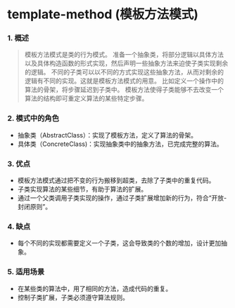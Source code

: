 # template-method (模板方法模式)
### 1. 概述

>模板方法模式是类的行为模式。
准备一个抽象类，将部分逻辑以具体方法以及具体构造函数的形式实现，然后声明一些抽象方法来迫使子类实现剩余的逻辑。
不同的子类可以以不同的方式实现这些抽象方法，从而对剩余的逻辑有不同的实现。这就是模板方法模式的用意。
比如定义一个操作中的算法的骨架，将步骤延迟到子类中。
模板方法使得子类能够不去改变一个算法的结构即可重定义算法的某些特定步骤。

### 2. 模式中的角色
- 抽象类（AbstractClass）：实现了模板方法，定义了算法的骨架。
- 具体类（ConcreteClass)：实现抽象类中的抽象方法，已完成完整的算法。

### 3. 优点
- 模板方法模式通过把不变的行为搬移到超类，去除了子类中的重复代码。
- 子类实现算法的某些细节，有助于算法的扩展。
- 通过一个父类调用子类实现的操作，通过子类扩展增加新的行为，符合“开放-封闭原则”。

### 4. 缺点
- 每个不同的实现都需要定义一个子类，这会导致类的个数的增加，设计更加抽象。

### 5. 适用场景
- 在某些类的算法中，用了相同的方法，造成代码的重复。
- 控制子类扩展，子类必须遵守算法规则。